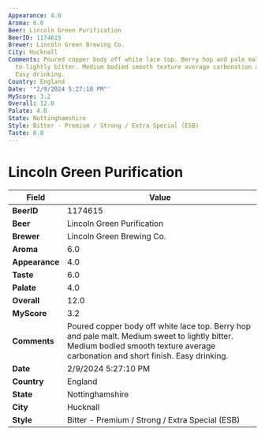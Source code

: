 ```yaml
---
Appearance: 4.0
Aroma: 6.0
Beer: Lincoln Green Purification
BeerID: 1174615
Brewer: Lincoln Green Brewing Co.
City: Hucknall
Comments: Poured copper body off white lace top. Berry hop and pale malt. Medium sweet
  to lightly bitter. Medium bodied smooth texture average carbonation and short finish.
  Easy drinking.
Country: England
Date: '"2/9/2024 5:27:10 PM"'
MyScore: 3.2
Overall: 12.0
Palate: 4.0
State: Nottinghamshire
Style: Bitter - Premium / Strong / Extra Special (ESB)
Taste: 6.0
---
```


# Lincoln Green Purification

| Field         | Value |
|---------------|-------|
| **BeerID** | 1174615 |
| **Beer** | Lincoln Green Purification |
| **Brewer** | Lincoln Green Brewing Co. |
| **Aroma** | 6.0 |
| **Appearance** | 4.0 |
| **Taste** | 6.0 |
| **Palate** | 4.0 |
| **Overall** | 12.0 |
| **MyScore** | 3.2 |
| **Comments** | Poured copper body off white lace top. Berry hop and pale malt. Medium sweet to lightly bitter. Medium bodied smooth texture average carbonation and short finish. Easy drinking. |
| **Date** | 2/9/2024 5:27:10 PM |
| **Country** | England |
| **State** | Nottinghamshire |
| **City** | Hucknall |
| **Style** | Bitter - Premium / Strong / Extra Special (ESB) |
